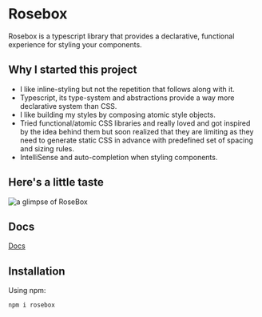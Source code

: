 # Rosebox

Rosebox is a typescript library that provides a declarative, functional experience for styling your components.

## Why I started this project

- I like inline-styling but not the repetition that follows along with it.
- Typescript, its type-system and abstractions provide a way more declarative system than CSS.
- I like building my styles by composing atomic style objects.
- Tried functional/atomic CSS libraries and really loved and got inspired by the idea behind them but soon realized that they are limiting as they need to generate static CSS in advance with predefined set of spacing and sizing rules.
- IntelliSense and auto-completion when styling components.

## Here's a little taste

![a glimpse of RoseBox](https://j.gifs.com/WLlLzJ.gif)

## Docs

[Docs](http://www.rosebox.dev)

## Installation

Using npm:

```shell
npm i rosebox
```
